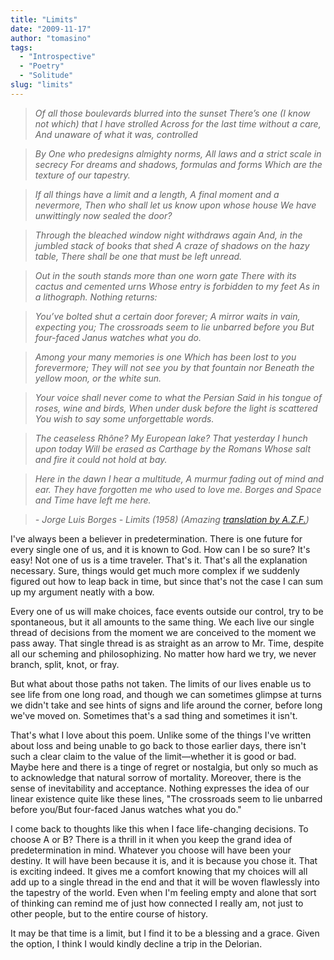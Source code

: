 ```yaml
---
title: "Limits"
date: "2009-11-17"
author: "tomasino"
tags:
  - "Introspective"
  - "Poetry"
  - "Solitude"
slug: "limits"
---
```


>*Of all those boulevards blurred into the sunset
>There’s one (I know not which) that I have strolled
>Across for the last time without a care,
>And unaware of what it was, controlled*

>*By One who predesigns almighty norms,
>All laws and a strict scale in secrecy
>For dreams and shadows, formulas and forms
>Which are the texture of our tapestry.*

>*If all things have a limit and a length,
>A final moment and a nevermore,
>Then who shall let us know upon whose house
>We have unwittingly now sealed the door?*

>*Through the bleached window night withdraws again
>And, in the jumbled stack of books that shed
>A craze of shadows on the hazy table,
>There shall be one that must be left unread.*

>*Out in the south stands more than one worn gate
>There with its cactus and cemented urns
>Whose entry is forbidden to my feet
>As in a lithograph. Nothing returns:*

>*You’ve bolted shut a certain door forever;
>A mirror waits in vain, expecting you;
>The crossroads seem to lie unbarred before you
>But four-faced Janus watches what you do.*

>*Among your many memories is one
>Which has been lost to you forevermore;
>They will not see you by that fountain nor
>Beneath the yellow moon, or the white sun.*

>*Your voice shall never come to what the Persian
>Said in his tongue of roses, wine and birds,
>When under dusk before the light is scattered
>You wish to say some unforgettable words.*

>*The ceaseless Rhône? My European lake?
>That yesterday I hunch upon today
>Will be erased as Carthage by the Romans
>Whose salt and fire it could not hold at bay.*

>*Here in the dawn I hear a multitude,
>A murmur fading out of mind and ear.
>They have forgotten me who used to love me.
>Borges and Space and Time have left me here.*

>*- Jorge Luis Borges - Limits (1958) (Amazing [translation by A.Z.F.][])*

I've always been a believer in predetermination. There is one future for
every single one of us, and it is known to God. How can I be so sure?
It's easy! Not one of us is a time traveler. That's it. That's all the
explanation necessary. Sure, things would get much more complex if we
suddenly figured out how to leap back in time, but since that's not the
case I can sum up my argument neatly with a bow.

Every one of us will make choices, face events outside our control, try
to be spontaneous, but it all amounts to the same thing. We each live
our single thread of decisions from the moment we are conceived to the
moment we pass away. That single thread is as straight as an arrow to
Mr. Time, despite all our scheming and philosophizing. No matter how
hard we try, we never branch, split, knot, or fray.

But what about those paths not taken. The limits of our lives enable us
to see life from one long road, and though we can sometimes glimpse at
turns we didn't take and see hints of signs and life around the corner,
before long we've moved on. Sometimes that's a sad thing and sometimes
it isn't.

That's what I love about this poem. Unlike some of the things I've
written about loss and being unable to go back to those earlier days,
there isn't such a clear claim to the value of the limit—whether it is
good or bad. Maybe here and there is a tinge of regret or nostalgia, but
only so much as to acknowledge that natural sorrow of mortality.
Moreover, there is the sense of inevitability and acceptance. Nothing
expresses the idea of our linear existence quite like these lines, "The
crossroads seem to lie unbarred before you/But four-faced Janus watches
what you do."

I come back to thoughts like this when I face life-changing decisions.
To choose A or B? There is a thrill in it when you keep the grand idea
of predetermination in mind. Whatever you choose will have been your
destiny. It will have been because it is, and it is because you chose
it. That is exciting indeed. It gives me a comfort knowing that my
choices will all add up to a single thread in the end and that it will
be woven flawlessly into the tapestry of the world. Even when I'm
feeling empty and alone that sort of thinking can remind me of just how
connected I really am, not just to other people, but to the entire
course of history.

It may be that time is a limit, but I find it to be a blessing and a
grace. Given the option, I think I would kindly decline a trip in the
Delorian.

  [translation by A.Z.F.]: https://poemsintranslation.blogspot.com/2009/11/borges-limits-from-spanish.html
